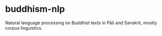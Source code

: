 # buddhism-nlp
Natural language processing on Buddhist texts in Pāli and Sanskrit, mostly corpus linguistics.
